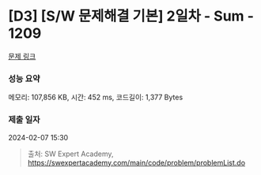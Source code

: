 # [D3] [S/W 문제해결 기본] 2일차 - Sum - 1209 

[문제 링크](https://swexpertacademy.com/main/code/problem/problemDetail.do?contestProbId=AV13_BWKACUCFAYh) 

### 성능 요약

메모리: 107,856 KB, 시간: 452 ms, 코드길이: 1,377 Bytes

### 제출 일자

2024-02-07 15:30



> 출처: SW Expert Academy, https://swexpertacademy.com/main/code/problem/problemList.do